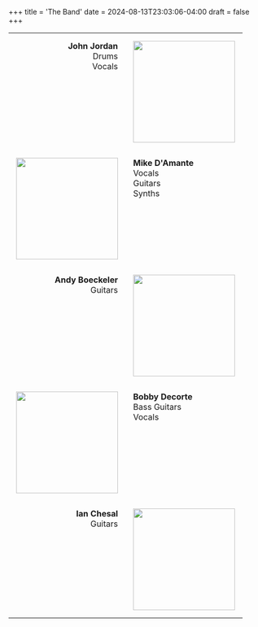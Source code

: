 +++
title = 'The Band'
date = 2024-08-13T23:03:06-04:00
draft = false
+++
<!-- markdownlint-disable MD025 MD033 MD045 -->
<style>
table, th, td {
  border: 0px solid black;
  border-collapse: collapse;
}
table.center {
  margin-left: auto;
  margin-right: auto;
}
td {
  vertical-align: top;
  padding: 15px;
}
td.left {
  text-align: left;
}
td.right {
  text-align: right;
}
</style>

<table class="center">
  <tr>
    <td class="right">
      <b>John Jordan</b><br />Drums<br />Vocals
    </td>
    <td>
      <img src="/images/headshots/john-001.jpg" width=200 />
    </td>
  </tr>
  <tr>
    <td>
      <img src="/images/headshots/mike-001.jpg" width=200 />
    </td>
    <td class="left">
      <b>Mike D'Amante</b><br />Vocals<br />Guitars<br />Synths
    </td>
  </tr>
  <tr>
    <td class="right">
      <b>Andy Boeckeler</b><br />Guitars
    </td>
    <td>
      <img src="/images/headshots/andy-001.jpg" width=200 />
    </td>
  </tr>
  <tr>
    <td>
      <img src="/images/headshots/bobby-001.jpg" width=200 />
    </td>
    <td class="left">
      <b>Bobby Decorte</b><br />Bass Guitars<br />Vocals
    </td>
  </tr>
  <tr>
    <td class="right">
      <b>Ian Chesal</b><br />Guitars
    </td>
    <td>
      <img src="/images/headshots/ian-001.jpg" width=200 />
    </td>
  </tr>
</table>
